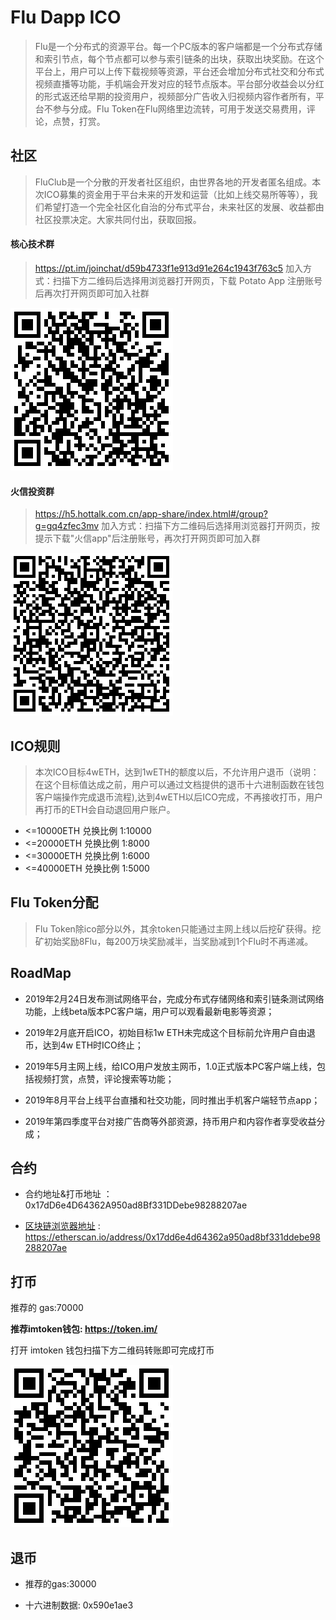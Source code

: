 # Flu Dapp ICO 

>Flu是一个分布式的资源平台。每一个PC版本的客户端都是一个分布式存储和索引节点，每个节点都可以参与索引链条的出块，获取出块奖励。在这个平台上，用户可以上传下载视频等资源，平台还会增加分布式社交和分布式视频直播等功能，手机端会开发对应的轻节点版本。平台部分收益会以分红的形式返还给早期的投资用户，视频部分广告收入归视频内容作者所有，平台不参与分成。Flu Token在Flu网络里边流转，可用于发送交易费用，评论，点赞，打赏。

## 社区

>FluClub是一个分散的开发者社区组织，由世界各地的开发者匿名组成。本次ICO募集的资金用于平台未来的开发和运营（比如上线交易所等等），我们希望打造一个完全社区化自治的分布式平台，未来社区的发展、收益都由社区投票决定。大家共同付出，获取回报。

#### 核心技术群

>https://pt.im/joinchat/d59b4733f1e913d91e264c1943f763c5
>加入方式：扫描下方二维码后选择用浏览器打开网页，下载 Potato App 注册账号后再次打开网页即可加入社群

![group](https://github.com/FluClub/ico/blob/master/flugroup.png?raw=true)


#### 火信投资群 

>https://h5.hottalk.com.cn/app-share/index.html#/group?g=gq4zfec3mv
>加入方式：扫描下方二维码后选择用浏览器打开网页，按提示下载"火信app"后注册账号，再次打开网页即可加入群

![group](https://github.com/FluClub/ico/blob/master/flugroup_hx.png?raw=true)

## ICO规则

>本次ICO目标4wETH，达到1wETH的额度以后，不允许用户退币（说明：在这个目标值达成之前，用户可以通过文档提供的退币十六进制函数在钱包客户端操作完成退币流程),达到4wETH以后ICO完成，不再接收打币，用户再打币的ETH会自动退回用户账户。

* <=10000ETH 兑换比例 1:10000
* <=20000ETH 兑换比例 1:8000
* <=30000ETH 兑换比例 1:6000
* <=40000ETH 兑换比例 1:5000

## Flu Token分配

>Flu Token除ico部分以外，其余token只能通过主网上线以后挖矿获得。挖矿初始奖励8Flu，每200万块奖励减半，当奖励减到1个Flu时不再递减。

## RoadMap

* 2019年2月24日发布测试网络平台，完成分布式存储网络和索引链条测试网络功能，上线beta版本PC客户端，用户可以观看最新电影等资源；
 
* 2019年2月底开启ICO，初始目标1w ETH未完成这个目标前允许用户自由退币，达到4w ETH时ICO终止；

* 2019年5月主网上线，给ICO用户发放主网币，1.0正式版本PC客户端上线，包括视频打赏，点赞，评论搜索等功能；
 
* 2019年8月平台上线平台直播和社交功能，同时推出手机客户端轻节点app；
 
* 2019年第四季度平台对接广告商等外部资源，持币用户和内容作者享受收益分成；

## 合约

* 合约地址&打币地址 ：0x17dD6e4D64362A950ad8Bf331DDebe98288207ae

* [区块链浏览器地址](https://etherscan.io/address/0x17dd6e4d64362a950ad8bf331ddebe98288207ae) : https://etherscan.io/address/0x17dd6e4d64362a950ad8bf331ddebe98288207ae

## 打币

推荐的 gas:70000

__推荐imtoken钱包: https://token.im/__

打开 imtoken 钱包扫描下方二维码转账即可完成打币

![ico](https://github.com/FluClub/ico/blob/master/fluico.png?raw=true)

## 退币

* 推荐的gas:30000  

* 十六进制数据: 0x590e1ae3 

